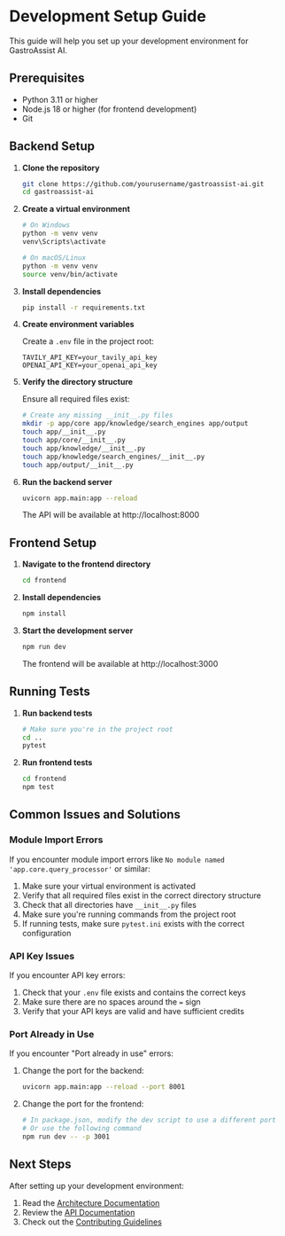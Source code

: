 # Development Setup Guide

This guide will help you set up your development environment for GastroAssist AI.

## Prerequisites

- Python 3.11 or higher
- Node.js 18 or higher (for frontend development)
- Git

## Backend Setup

1. **Clone the repository**

   ```bash
   git clone https://github.com/yourusername/gastroassist-ai.git
   cd gastroassist-ai
   ```

2. **Create a virtual environment**

   ```bash
   # On Windows
   python -m venv venv
   venv\Scripts\activate

   # On macOS/Linux
   python -m venv venv
   source venv/bin/activate
   ```

3. **Install dependencies**

   ```bash
   pip install -r requirements.txt
   ```

4. **Create environment variables**

   Create a `.env` file in the project root:

   ```
   TAVILY_API_KEY=your_tavily_api_key
   OPENAI_API_KEY=your_openai_api_key
   ```

5. **Verify the directory structure**

   Ensure all required files exist:

   ```bash
   # Create any missing __init__.py files
   mkdir -p app/core app/knowledge/search_engines app/output
   touch app/__init__.py
   touch app/core/__init__.py
   touch app/knowledge/__init__.py
   touch app/knowledge/search_engines/__init__.py
   touch app/output/__init__.py
   ```

6. **Run the backend server**

   ```bash
   uvicorn app.main:app --reload
   ```

   The API will be available at http://localhost:8000

## Frontend Setup

1. **Navigate to the frontend directory**

   ```bash
   cd frontend
   ```

2. **Install dependencies**

   ```bash
   npm install
   ```

3. **Start the development server**

   ```bash
   npm run dev
   ```

   The frontend will be available at http://localhost:3000

## Running Tests

1. **Run backend tests**

   ```bash
   # Make sure you're in the project root
   cd ..
   pytest
   ```

2. **Run frontend tests**

   ```bash
   cd frontend
   npm test
   ```

## Common Issues and Solutions

### Module Import Errors

If you encounter module import errors like `No module named 'app.core.query_processor'` or similar:

1. Make sure your virtual environment is activated
2. Verify that all required files exist in the correct directory structure
3. Check that all directories have `__init__.py` files
4. Make sure you're running commands from the project root
5. If running tests, make sure `pytest.ini` exists with the correct configuration

### API Key Issues

If you encounter API key errors:

1. Check that your `.env` file exists and contains the correct keys
2. Make sure there are no spaces around the `=` sign
3. Verify that your API keys are valid and have sufficient credits

### Port Already in Use

If you encounter "Port already in use" errors:

1. Change the port for the backend:
   ```bash
   uvicorn app.main:app --reload --port 8001
   ```

2. Change the port for the frontend:
   ```bash
   # In package.json, modify the dev script to use a different port
   # Or use the following command
   npm run dev -- -p 3001
   ```

## Next Steps

After setting up your development environment:

1. Read the [Architecture Documentation](../architecture/system-overview.md)
2. Review the [API Documentation](../api/endpoints.md)
3. Check out the [Contributing Guidelines](../development/contributing.md)
